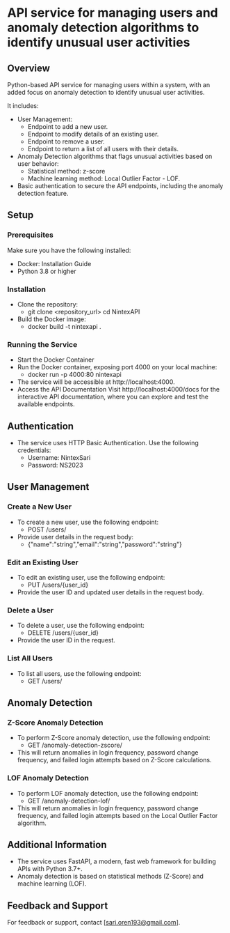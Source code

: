 # **API service for managing users and anomaly detection algorithms to identify unusual user activities**

## **Overview**

Python-based API service for managing users within a system, with an added focus on anomaly detection to identify unusual user activities. 

It includes:
- User Management:
  - Endpoint to add a new user.
  - Endpoint to modify details of an existing user.
  - Endpoint to remove a user.
  - Endpoint to return a list of all users with their details.
- Anomaly Detection algorithms that flags unusual activities based on user behavior:
  - Statistical method: z-score
  - Machine learning method: Local Outlier Factor - LOF.
- Basic authentication to secure the API endpoints, including the anomaly detection feature. 


## **Setup**

### **Prerequisites**

Make sure you have the following installed:

- Docker: Installation Guide
- Python 3.8 or higher

### **Installation**
- Clone the repository:
  - git clone <repository_url>
  cd NintexAPI
- Build the Docker image:
  - docker build -t nintexapi .

### **Running the Service**

- Start the Docker Container
- Run the Docker container, exposing port 4000 on your local machine:
  - docker run -p 4000:80 nintexapi
- The service will be accessible at http://localhost:4000.
- Access the API Documentation
  Visit http://localhost:4000/docs for the interactive API documentation, where you can explore and test the available endpoints.

## **Authentication**
- The service uses HTTP Basic Authentication. Use the following credentials:
  - Username: NintexSari
  - Password: NS2023
## **User Management**

### **Create a New User**
- To create a new user, use the following endpoint:
  - POST /users/
- Provide user details in the request body:
  - {"name":"string","email":"string","password":"string"}

### **Edit an Existing User**
- To edit an existing user, use the following endpoint:
  - PUT /users/{user_id}
- Provide the user ID and updated user details in the request body.

### **Delete a User**
- To delete a user, use the following endpoint:
  - DELETE /users/{user_id}
- Provide the user ID in the request.

### **List All Users**
- To list all users, use the following endpoint:
  - GET /users/

## **Anomaly Detection**

### **Z-Score Anomaly Detection**

- To perform Z-Score anomaly detection, use the following endpoint:
  - GET /anomaly-detection-zscore/
- This will return anomalies in login frequency, password change frequency, and failed login attempts based on Z-Score calculations.

### **LOF Anomaly Detection**

- To perform LOF anomaly detection, use the following endpoint:
  - GET /anomaly-detection-lof/
- This will return anomalies in login frequency, password change frequency, and failed login attempts based on the Local Outlier Factor algorithm.

## **Additional Information**

- The service uses FastAPI, a modern, fast web framework for building APIs with Python 3.7+.
- Anomaly detection is based on statistical methods (Z-Score) and machine learning (LOF).

## **Feedback and Support**
For feedback or support, contact [sari.oren193@gmail.com].

